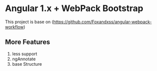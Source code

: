 # Angular 1.x + WebPack Bootstrap

This project is base on (https://github.com/Foxandxss/angular-webpack-workflow)

## More Features

1. less support
2. ngAnnotate
3. base Structure